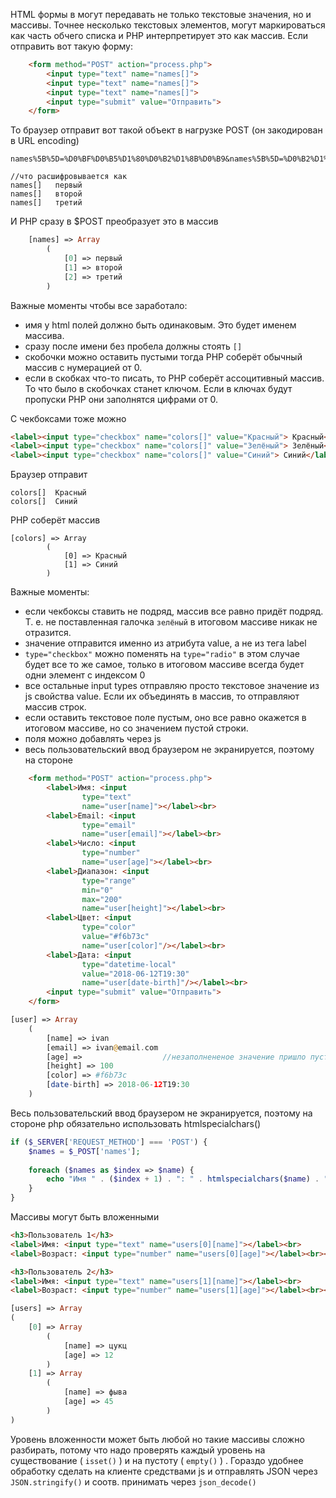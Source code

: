 HTML формы в могут передавать не только текстовые значения, но и массивы. Точнее несколько текстовых элементов, могут маркироваться  как часть обчего списка и PHP интерпретирует это как массив.
Если отправить вот такую форму:
```html
    <form method="POST" action="process.php">
        <input type="text" name="names[]">
        <input type="text" name="names[]">
        <input type="text" name="names[]">
        <input type="submit" value="Отправить">
    </form>
```
То браузер отправит вот такой объект в нагрузке POST (он закодирован в URL encoding)
```
names%5B%5D=%D0%BF%D0%B5%D1%80%D0%B2%D1%8B%D0%B9&names%5B%5D=%D0%B2%D1%82%D0%BE%D1%80%D0%BE%D0%B9&names%5B%5D=%D1%82%D1%80%D0%B5%D1%82%D0%B8%D0%B9

//что расшифровывается как
names[]   первый
names[]   второй
names[]   третий
```
И PHP сразу в $POST преобразует это в массив
```php
    [names] => Array
        (
            [0] => первый
            [1] => второй
            [2] => третий
        )
```
Важные моменты чтобы все заработало:
- имя у html полей должно быть одинаковым. Это будет именем массива. 
- сразу после имени без пробела должны стоять `[]`
- скобочки можно оставить пустыми тогда PHP соберёт обычный массив c нумерацией от 0.
- если в скобках что-то писать, то PHP соберёт ассоцитивный массив. То что было в скобочках станет ключом. Если в ключах будут пропуски PHP они заполнятся цифрами от 0.

C чекбоксами тоже можно
```html
<label><input type="checkbox" name="colors[]" value="Красный"> Красный</label><br>
<label><input type="checkbox" name="colors[]" value="Зелёный"> Зелёный</label><br>
<label><input type="checkbox" name="colors[]" value="Синий"> Синий</label><br>
```
Браузер отправит
```
colors[]  Красный
colors[]  Синий
```
PHP соберёт массив
```
[colors] => Array
        (
            [0] => Красный
            [1] => Синий
        )
```
Важные моменты:
- если чекбоксы ставить не подряд, массив все равно придёт подряд. Т. е. не поставленная галочка `зелёный` в итоговом массиве никак не отразится. 
- значение отправится именно из атрибута value, а не из тега label
- `type="checkbox"` можно поменять на `type="radio"` в этом случае будет все то же самое, только в итоговом массиве всегда будет одни элемент с индексом 0
- все остальные input types отправляю просто текстовое значение из js свойства value. Если их объединять в массив, то отправляют массив строк.
- если оставить текстовое поле пустым, оно все равно окажется в итоговом массиве, но со значением пустой строки.
- поля можно добавлять через js
- весь пользовательский ввод браузером не экранируется, поэтому на стороне 
```html
    <form method="POST" action="process.php">
        <label>Имя: <input
                type="text"
                name="user[name]"></label><br>
        <label>Email: <input
                type="email"
                name="user[email]"></label><br>
        <label>Число: <input
                type="number"
                name="user[age]"></label><br>
        <label>Диапазон: <input
                type="range"
                min="0"
                max="200"
                name="user[height]"></label><br>
        <label>Цвет: <input
                type="color"
                value="#f6b73c"
                name="user[color]"/></label><br>
        <label>Дата: <input
                type="datetime-local"
                value="2018-06-12T19:30"
                name="user[date-birth]"/></label><br>
        <input type="submit" value="Отправить">
    </form>
```

```php
[user] => Array
	(
		[name] => ivan
		[email] => ivan@email.com
		[age] =>                  //незаполнененое значение пришло пустым
		[height] => 100
		[color] => #f6b73c
		[date-birth] => 2018-06-12T19:30
	)
```

Весь пользовательский ввод браузером не экранируется, поэтому на стороне php обязательно использовать htmlspecialchars()
```php
if ($_SERVER['REQUEST_METHOD'] === 'POST') {
    $names = $_POST['names'];
    
    foreach ($names as $index => $name) {
        echo "Имя " . ($index + 1) . ": " . htmlspecialchars($name) . "<br>";
    }
}
```

Массивы могут быть вложенными
```html
<h3>Пользователь 1</h3>
<label>Имя: <input type="text" name="users[0][name]"></label><br>
<label>Возраст: <input type="number" name="users[0][age]"></label><br><br>

<h3>Пользователь 2</h3>
<label>Имя: <input type="text" name="users[1][name]"></label><br>
<label>Возраст: <input type="number" name="users[1][age]"></label><br><br>
```

```php
[users] => Array
(
	[0] => Array
		(
			[name] => цукц
			[age] => 12
		)
	[1] => Array
		(
			[name] => фыва
			[age] => 45
		)
)
```

Уровень вложенности может быть любой  но такие массивы сложно разбирать, потому что надо проверять каждый уровень на существование ( `isset()` )  и на пустоту ( `empty()` ) . Гораздо удобнее обработку сделать на клиенте средствами js и отправлять JSON через `JSON.stringify()` и соотв. принимать через `json_decode()`

